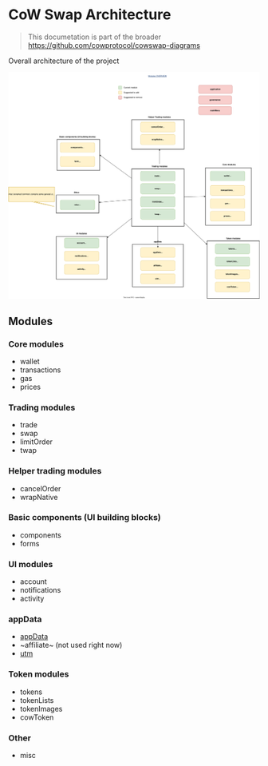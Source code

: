 # CoW Swap Architecture

> This documetation is part of the broader https://github.com/cowprotocol/cowswap-diagrams

Overall architecture of the project

![Overall Architecture](./architecture-overview.drawio.svg)

## Modules

### Core modules

- wallet
- transactions
- gas
- prices

### Trading modules

- trade
- swap
- limitOrder
- twap

### Helper trading modules

- cancelOrder
- wrapNative

### Basic components (UI building blocks)

- components
- forms

### UI modules

- account
- notifications
- activity

### appData

- [appData](../src/modules/appData/appData-module.md)
- ~affiliate~ (not used right now)
- [utm](../src/modules/utm/utm-module.md)

### Token modules

- tokens
- tokenLists
- tokenImages
- cowToken

### Other

- misc
